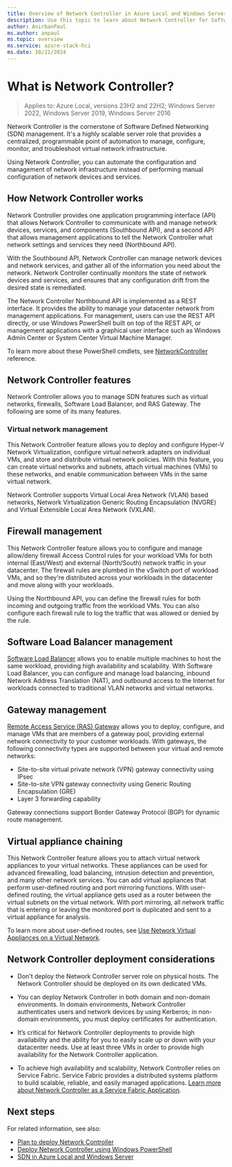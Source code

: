 ```yaml
---
title: Overview of Network Controller in Azure Local and Windows Server
description: Use this topic to learn about Network Controller for Software Defined Networking in Azure Local and Windows Server.
author: AnirbanPaul
ms.author: anpaul
ms.topic: overview
ms.service: azure-stack-hci
ms.date: 10/21/2024
---
```


# What is Network Controller?

> Applies to: Azure Local, versions 23H2 and 22H2; Windows Server 2022, Windows Server 2019, Windows Server 2016

Network Controller is the cornerstone of Software Defined Networking (SDN) management. It's a highly scalable server role that provides a centralized, programmable point of automation to manage, configure, monitor, and troubleshoot virtual network infrastructure.

Using Network Controller, you can automate the configuration and management of network infrastructure instead of performing manual configuration of network devices and services.

## How Network Controller works

Network Controller provides one application programming interface (API) that allows Network Controller to communicate with and manage network devices, services, and components (Southbound API), and a second API that allows management applications to tell the Network Controller what network settings and services they need (Northbound API).

With the Southbound API, Network Controller can manage network devices and network services, and gather all of the information you need about the network. Network Controller continually monitors the state of network devices and services, and ensures that any configuration drift from the desired state is remediated.

The Network Controller Northbound API is implemented as a REST interface. It provides the ability to manage your datacenter network from management applications. For management, users can use the REST API directly, or use Windows PowerShell built on top of the REST API, or management applications with a graphical user interface such as Windows Admin Center or System Center Virtual Machine Manager.

To learn more about these PowerShell cmdlets, see [NetworkController](/powershell/module/networkcontroller/?view=windowsserver2022-ps&preserve-view=true) reference.

## Network Controller features

Network Controller allows you to manage SDN features such as virtual networks, firewalls, Software Load Balancer, and RAS Gateway. The following are some of its many features.

### Virtual network management

This Network Controller feature allows you to deploy and configure Hyper-V Network Virtualization, configure virtual network adapters on individual VMs, and store and distribute virtual network policies. With this feature, you can create virtual networks and subnets, attach virtual machines (VMs) to these networks, and enable communication between VMs in the same virtual network.

Network Controller supports Virtual Local Area Network (VLAN) based networks, Network Virtualization Generic Routing Encapsulation (NVGRE) and Virtual Extensible Local Area Network (VXLAN).

## Firewall management

This Network Controller feature allows you to configure and manage allow/deny firewall Access Control rules for your workload VMs for both internal (East/West) and external (North/South) network traffic in your datacenter. The firewall rules are plumbed in the vSwitch port of workload VMs, and so they're distributed across your workloads in the datacenter and move along with your workloads.

Using the Northbound API, you can define the firewall rules for both incoming and outgoing traffic from the workload VMs. You can also configure each firewall rule to log the traffic that was allowed or denied by the rule.

## Software Load Balancer management

[Software Load Balancer](software-load-balancer.md) allows you to enable multiple machines to host the same workload, providing high availability and scalability. With Software Load Balancer, you can configure and manage load balancing, inbound Network Address Translation (NAT), and outbound access to the Internet for workloads connected to traditional VLAN networks and virtual networks.

## Gateway management

[Remote Access Service (RAS) Gateway](gateway-overview.md) allows you to deploy, configure, and manage VMs that are members of a gateway pool, providing external network connectivity to your customer workloads. With gateways, the following connectivity types are supported between your virtual and remote networks:

- Site-to-site virtual private network (VPN) gateway connectivity using IPsec
- Site-to-site VPN gateway connectivity using Generic Routing Encapsulation (GRE)
- Layer 3 forwarding capability
 
Gateway connections support Border Gateway Protocol (BGP) for dynamic route management.

## Virtual appliance chaining

This Network Controller feature allows you to attach virtual network appliances to your virtual networks. These appliances can be used for advanced firewalling, load balancing, intrusion detection and prevention, and many other network services. You can add virtual appliances that perform user-defined routing and port mirroring functions. With user-defined routing, the virtual appliance gets used as a router between the virtual subnets on the virtual network. With port mirroring, all network traffic that is entering or leaving the monitored port is duplicated and sent to a virtual appliance for analysis.

To learn more about user-defined routes, see [Use Network Virtual Appliances on a Virtual Network](/windows-server/networking/sdn/manage/use-network-virtual-appliances-on-a-vn).

## Network Controller deployment considerations

- Don't deploy the Network Controller server role on physical hosts. The Network Controller should be deployed on its own dedicated VMs.

- You can deploy Network Controller in both domain and non-domain environments. In domain environments, Network Controller authenticates users and network devices by using Kerberos; in non-domain environments, you must deploy certificates for authentication.

- It’s critical for Network Controller deployments to provide high availability and the ability for you to easily scale up or down with your datacenter needs. Use at least three VMs in order to provide high availability for the Network Controller application.

- To achieve high availability and scalability, Network Controller relies on Service Fabric. Service Fabric provides a distributed systems platform to build scalable, reliable, and easily managed applications. [Learn more about Network Controller as a Service Fabric Application](/windows-server/networking/sdn/technologies/network-controller/network-controller-high-availability#network-controller-as-a-service-fabric-application).

## Next steps

For related information, see also:

- [Plan to deploy Network Controller](network-controller.md)
- [Deploy Network Controller using Windows PowerShell](https://github.com/microsoft/SDN/tree/master/SDNExpress/scripts)
- [SDN in Azure Local and Windows Server](software-defined-networking-23h2.md)